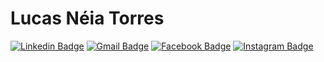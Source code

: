 # Lucas Néia Torres
[![Linkedin Badge](https://img.shields.io/badge/-LinkedIn-blue?style=flat-square&logo=Linkedin&logoColor=white&link=https://www.linkedin.com/in/lucas-neia-torres//)](https://www.linkedin.com/in/lucas-neia-torres/) [![Gmail Badge](https://img.shields.io/badge/-Gmail-c14438?style=flat-square&logo=Gmail&logoColor=white&link=mailto:lucasneia07@gmail.com)](mailto:lucasneia07@gmail.com) [![Facebook Badge](https://img.shields.io/badge/-Facebook-3b5998?style=flat-square&logo=Facebook&logoColor=white&link=https://www.facebook.com/lucas.neia/)](https://www.facebook.com/lucas.neia/) [![Instagram Badge](https://img.shields.io/badge/-Instagram-C13584?style=flat-square&logo=Instagram&logoColor=white&link=https://www.instagram.com/lucas_neia/)](https://www.instagram.com/lucas_neia/)
